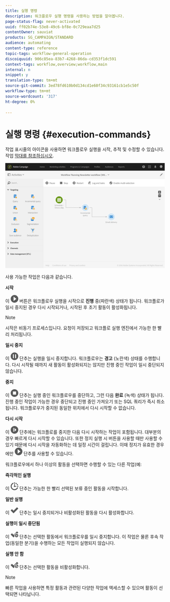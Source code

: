 ```yaml
---
title: 실행 명령
description: 워크플로우 실행 명령을 사용하는 방법을 알아봅니다.
page-status-flag: never-activated
uuid: ff02b74e-53e8-49c6-bf8e-0c729eaa7d25
contentOwner: sauviat
products: SG_CAMPAIGN/STANDARD
audience: automating
content-type: reference
topic-tags: workflow-general-operation
discoiquuid: 906c85ea-83b7-4268-86da-cd353f1dc591
context-tags: workflow,overview;workflow,main
internal: n
snippet: y
translation-type: tm+mt
source-git-commit: 3ed78fd610b0d134cd1e60f34c93161cb1e5c50f
workflow-type: tm+mt
source-wordcount: '317'
ht-degree: 0%

---
```



# 실행 명령 {#execution-commands}

작업 표시줄의 아이콘을 사용하면 워크플로우 실행을 시작, 추적 및 수정할 수 있습니다. 작업 [막대를 참조하십시오](../../automating/using/workflow-interface.md#action-bar).

![](assets/wkf_execution_2.png)

사용 가능한 작업은 다음과 같습니다.

**시작**

이 ![](assets/play_darkgrey-24px.png) 버튼은 워크플로우 실행을 시작으로 **진행** 중(파란색) 상태가 됩니다. 워크플로가 일시 중지된 경우 다시 시작되거나, 시작된 후 초기 활동이 활성화됩니다.

>[!NOTE]
>
>시작은 비동기 프로세스입니다. 요청이 저장되고 워크플로 실행 엔진에서 가능한 한 빨리 처리됩니다.

**일시 중지**

이 ![](assets/pause_darkgrey-24px.png) 단추는 실행을 일시 중지합니다. 워크플로우는 **경고** (노란색) 상태를 수행합니다. 다시 시작될 때까지 새 활동이 활성화되지는 않지만 진행 중인 작업이 일시 중단되지 않습니다.

**중지**

이 ![](assets/stop_darkgrey-24px.png) 단추는 실행 중인 워크플로우를 중단하고, 그런 다음 **완료** (녹색) 상태가 됩니다. 진행 중인 작업이 가능한 경우 중단되고 진행 중인 가져오기 또는 SQL 쿼리가 즉시 취소됩니다. 워크플로우가 중지된 동일한 위치에서 다시 시작할 수 없습니다.

**다시 시작**

이 ![](assets/pauseplay_darkgrey-24px.png) 단추에는 워크플로를 중지한 다음 다시 시작하는 작업이 포함됩니다. 대부분의 경우 빠르게 다시 시작할 수 있습니다. 또한 정지 실행 시 버튼을 사용할 때만 사용할 수 있기 때문에 다시 시작을 자동화하는 데 일정 시간이 걸립니다. 이때 정지가 유효한 경우에만 ![](assets/play_darkgrey-24px.png) 단추를 사용할 수 있습니다.

워크플로우에서 하나 이상의 활동을 선택하면 수행할 수 있는 다른 작업(예:

**즉각적인 실행**

이 ![](assets/pending_darkgrey-24px.png) 단추는 가능한 한 빨리 선택된 보류 중인 활동을 시작합니다.

**일반 실행**

이 ![](assets/check_darkgrey-24px.png) 단추는 일시 중지되거나 비활성화된 활동을 다시 활성화합니다.

**실행이 일시 중단됨**

이 ![](assets/check_pause_darkgrey-24px.png) 단추는 선택한 활동에서 워크플로우를 일시 중지합니다. 이 작업은 물론 후속 작업(동일한 분기)을 수행하는 모든 작업이 실행되지 않습니다.

**실행 안 함**

이 ![](assets/checkdisable.png) 단추는 선택한 활동을 비활성화합니다.

>[!NOTE]
>
>빠른 작업을 사용하면 특정 활동과 관련된 다양한 작업에 액세스할 수 있으며 활동이 선택되면 나타납니다.

